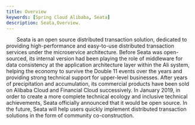 ```yaml
---
title: Overview
keywords: [Spring Cloud Alibaba, Seata]
description: Seata,Overview.
---
```


&emsp;&emsp;Seata is an open source distributed transaction solution, dedicated to providing high-performance and easy-to-use distributed transaction services under the microservice architecture. Before Seata was open-sourced, its internal version had been playing the role of middleware for data consistency at the application architecture layer within the Ali system, helping the economy to survive the Double 11 events over the years and providing strong technical support for upper-level businesses. After years of precipitation and accumulation, its commercial products have been sold on Alibaba Cloud and Financial Cloud successively. In January 2019, in order to create a more complete technical ecology and inclusive technical achievements, Seata officially announced that it would be open source. In the future, Seata will help users quickly implement distributed transaction solutions in the form of community co-construction.